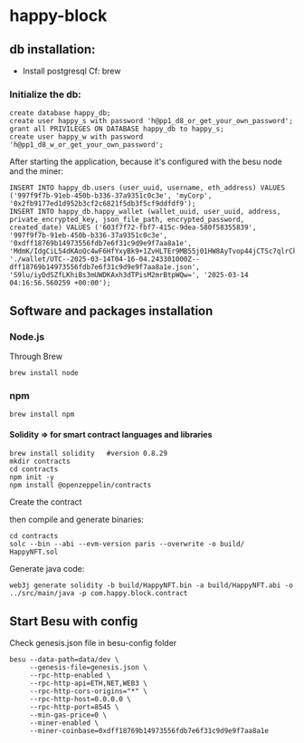 # happy-block

## db installation: 

* Install postgresql
Cf: brew

### Initialize the db:
```
create database happy_db;
create user happy_s with password 'h@pp1_d8_or_get_your_own_password';
grant all PRIVILEGES ON DATABASE happy_db to happy_s;
create user happy_w with password 'h@pp1_d8_w_or_get_your_own_password';
```

After starting the application, because it's configured with the besu node and the miner:
```
INSERT INTO happy_db.users (user_uuid, username, eth_address) VALUES ('997f9f7b-91eb-450b-b336-37a9351c0c3e', 'myCorp', '0x2fb9177ed1d952b3cf2c6821f5db3f5cf9ddfdf9');
INSERT INTO happy_db.happy_wallet (wallet_uuid, user_uuid, address, private_encrypted_key, json_file_path, encrypted_password, created_date) VALUES ('603f7f72-fbf7-415c-9dea-580f58355839', '997f9f7b-91eb-450b-b336-37a9351c0c3e', '0xdff18769b14973556fdb7e6f31c9d9e9f7aa8a1e', 'MdmK/IdgCiL54dKAoQc4wF6HfYxyBk9+1ZvHLTEr9MB55j01HW8AyTvop44jCTSc7qlrCkoTYqGHG/KjNL5zS2MeLVXM02RR104QQglHxtc=', './wallet/UTC--2025-03-14T04-16-04.243301000Z--dff18769b14973556fdb7e6f31c9d9e9f7aa8a1e.json', 'S9lu/iyDdSZfLKhiBs3mUWDKAxh3dTPisM2mrBtpWQw=', '2025-03-14 04:16:56.560259 +00:00');

```

## Software and packages installation

### Node.js
Through Brew
```
brew install node
```

### npm
```
brew install npm
```

#### Solidity => for smart contract languages and libraries

```
brew install solidity   #version 0.8.29
mkdir contracts
cd contracts
npm init -y
npm install @openzeppelin/contracts
```

Create the contract

then compile and generate binaries:
```
cd contracts
solc --bin --abi --evm-version paris --overwrite -o build/ HappyNFT.sol       
```

Generate java code:
```
web3j generate solidity -b build/HappyNFT.bin -a build/HappyNFT.abi -o ../src/main/java -p com.happy.block.contract
``` 


## Start Besu with config

Check genesis.json file in besu-config folder

```
besu --data-path=data/dev \
     --genesis-file=genesis.json \
     --rpc-http-enabled \
     --rpc-http-api=ETH,NET,WEB3 \
     --rpc-http-cors-origins="*" \
     --rpc-http-host=0.0.0.0 \
     --rpc-http-port=8545 \
     --min-gas-price=0 \
     --miner-enabled \
     --miner-coinbase=0xdff18769b14973556fdb7e6f31c9d9e9f7aa8a1e

```